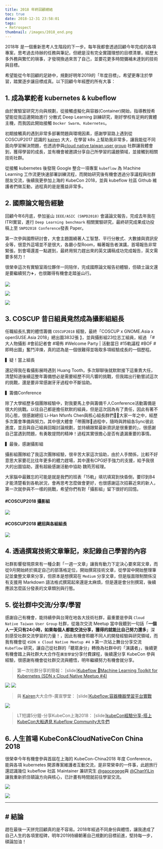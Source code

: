 ```yaml
---
title: 2018 年終回顧總結
toc: true
date: 2018-12-31 23:58:01
tags: 
- Retrospect
thumbnail: /images/2018_end.png
---
```


2018年 是一個重新思考人生階段的下一步。每年我都會透過回顧今年完成的各項專案，思考過去待辦的任務與筆記，但總是沒有完全實踐理想的目標清單，經歷太多外務與繁忙的瑣事，才發現換過來苦了自己，並要花更多時間彌補未達到的技術與目標。

希望能從今年回顧的足跡中，規劃好明年2019的「年度目標」，希望更專注於學習，踏實逐步讓目標成真。以下回顧今年經歷的所有大事：

<!-- more -->

## 1. 成為掌舵者 kubernetes & kubeflow

由於實驗室研究方向與規劃，從接觸虛擬化與容器(Container)開始，指導教授希望能從我這邊開始進行 分散式 Deep Learning 訓練研究，剛好學校有足夠的實體主機，而我因此開始接觸 `Docker Swarm`、`Kubernetes`。

初期接觸真的遇到非常多部署問題與環境因素，感謝學習路上遇到從 COSCUP2017 認識的 [kairen](https://github.com/kairen) 大大，在學習 k8s 上幫助我非常多，讓我能從不同面向學習解決問題，也透過參與[cloud native taiwan user group](https://www.facebook.com/groups/cloudnative.tw/) 社群讓我體會到，獲得學習的成長，並有機會被邀請分享自己所學習的議題領域，並接觸到相關技術社群。

從接觸 kubernetes 後發現 Google 整合一項專案 `kubeflow` 為 Ｍachine Learning 工作流更快速部署訓練流程，而開始研究後有機會透過分享議程與社群朋友交流，後續我更參加上海的 KubeCon 2018，並與 kubeflow 社區 Github 維護者們做互動，過程真的是是獲益非常多。


## 2. 國際論文報告經驗

回顧今年6月底，參加釜山 `IEEE/ASIC (SNPD2018)` 會議論文報告，完成去年我在ITRI實習，進行 `Deep Learning benchmark` 相關實驗研究，最終研究成果成功投稿上至 `SNPD2018 Conference`發表 Paper。

第一次參與國際研討會，大會主題圍繞著人工智慧、平行分散式、大數據與資訊安全等，很意外這場並不是很大，各廳小型Room，輪著報告者演講，首場報告非常緊張，到會場還差一點遲到，最終用努力趕出來的英文講稿成功完成報告，英文需要多努力！

很榮幸這次有實驗室兩位夥伴一同陪伴，完成國際論文報告初體驗，但碩士論文還是要繼續努力✈️，也很難得有機會走踏釜山行。


![](https://i.imgur.com/hwB8XiV.jpg)

![](https://i.imgur.com/EDlaxC8.jpg)

![](https://i.imgur.com/jefZcav.jpg)

## 3. COSCUP 昔日組員竟然成為攝影組組長

任職組長扎實的體悟籌備 `COSCUP2018` 經驗，最終「COSCUP x GNOME.Asia x openSUSE.Asia 2018」總出圖3832張 】，並與攝影組23位志工組員，經過
「#大人物攝影 #會前記者會 #場佈 #Welcome Party | 活動當日 #15軌議程 #BOF #即時出圖」奮鬥淬煉，真的認為是一個很難得並吸取多項經驗成長的一個歷程。

▍疑！當上組長

還記得我在看攝影展時遇到 Huang Tooth，多次聊聊後就默默接下這重責大任，清楚知道後續這整年籌備想必是需要經歷不同凡響的挑戰，但我踏出行動嘗試這次的挑戰，還是要非常感謝牙牙過程中不斷協助。

▍籌備Conference 

除了大學經歷多個團隊經驗中，對我要馬上參與籌備千人Conference活動籌備是很大的挑戰。以往自己都是擔任默默的組員，但是這次因為有了責任，因此有著不同心態，很感謝總招 Li-Han Nfsnfs Chen與核心組長群們大家一年之中，經歷多次籌會準備與努力。其中很大體會「帶團隊過程中，隨時與跨組各Sync彼此進度，並且與自己組員回報討論規劃，並持續跟緊最新資訊是很重要的」，很感謝自己當遇到問題，有勇敢提問的精神！過程其實很擔心是否有遺漏重要的事情。

▍最後，感謝攝影組

攝影組團隊給了我這次團隊經驗，很辛苦大家這次協助，由於人手關係，比較不好意思大家要花比往年更多的體力趕場，其中還有CPG好手強力的支援，給予我很大的出圖協助，還有超級感謝活動中協助 魏筠芳經理。

大家腦中最難忘的可能是就是我們的班表「15軌」填坑填寫到快昏倒，要印到B4才能清楚看到各軌狀況，會再思考怎麼做會更好，也很感謝這次招募近來的新人，第一次就參與不一樣的挑戰，希望你們有對「攝影組」留下很好的回憶。

####  #COSCUP2018 攝影組

![](https://i.imgur.com/1jmwwc7.jpg)

####  #COSCUP2018 總招與各組組長

![](https://i.imgur.com/WQg5Qo5.jpg)

## 4. 透過撰寫技術文章筆記，來記錄自己學習的內容

社群影響發現原來有一種企劃「一週一文章」讓我有動力下定決心要來寫文章，而從9月開始終於搞定自己的部落格定位，開始撰寫技術文章，從學習中開始整理筆記並彙整文章來分享，但原本是想撰寫在 `Medium` 分享文章，但是版面限制關係沒有支援用 Markdown 語法格式撰寫起來還是太麻煩，但是還是會分別撰寫，後續應該怎麼區分發表的文章類別與行態。

## 5. 從社群中交流/分享/學習

感謝自己有機會，能持續參與台灣在地各大技術社群，最重要是參與 `Cloud Native Taiwan User Group` 社群，從幾次交流 Meetup 當中我聽到一句話「**一個人一天只有24小時，如果每個人都能交流分享，獲得的就能比自己努力還多**」深刻感受社群交流學習的力量！，因此有機會聆聽不同人的開發經驗與研究領域，而我有機會從 `《SDN x Cloud Native Meetup #4 》` 第一次站上舞台分享交流`Kubeflow` 研究，讓自己從社群的「聽眾身分」轉換為社群中的「演講者」，後續更有機會踏上與社群大大合作在`廣宣學堂`分享付費課程，後續還分享 KubeCon 參與經驗，很感謝有機會從社群交流與體悟，明年繼續努力有機會就分享。

> 第一次社群分享的簡報：
[slide][Kubeflow Machine Learning Toolkit for Kubernetes (SDN x Cloud Native Meetup #4)
](https://www.slideshare.net/ssuser7f81a1/kubeflow-machine-learning-toolkit-for-kubernetes-sdn-x-cloud-native-meetup-4)

![](https://i.imgur.com/TwYMT85.jpg)
![](https://i.imgur.com/sYMMfpX.jpg)

> 與 [Kairen](https://github.com/kairen)大大合作-廣宣學堂：
[slide][Kubeflow:容器機器學習平台實戰](https://speakerdeck.com/yylin1/kubeflow-rong-qi-ji-qi-xue-xi-shi-zhan)

![](https://i.imgur.com/6qRLbYH.jpg)

> LT短講5分鐘-分享KubeCon上海2018：
[slide][kubeCon經驗分享-搭上KubeCon大船遇見 Kubeflow Community大牛們](https://speakerdeck.com/yylin1/kubeconjing-yan-fen-xiang-da-shang-kubeconda-chuan-yu-jian-kubeflow-communityda-niu-men)

## 6. 人生首場 KubeCon&CloudNativeCon China 2018

很榮幸今年有機會參與首屆在上海的 KubeCon-China2018 年度 Conference，能與各項 kubernetes 開源專案維護者互動交流，是非常榮幸的一件事，此趟旅行還認識幾位 kubeflow 社區 Ｍaintainer 兼研究生 [@gaocegege](https://github.com/gaocegege)與 [@ChanYiLin](https://github.com/ChanYiLin) 讓我重新抓住碩論方向與核心，已計畫有時間就前往學習交流。

![](https://i.imgur.com/sAZlkp9.jpg)

![](https://i.imgur.com/qDYhFJI.jpg)

--- 
## # 結論
趕在最後一天拼完回顧真的是不容易。2018年經過不同身份與體悟，讓我達成了自己人生的各項里程碑，明年2019持續朝著自己規劃的目標前進，堅持每一步，碩論加油！

